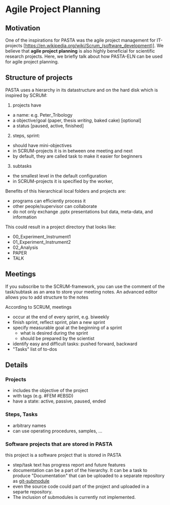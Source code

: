 # Agile Project Planning

## Motivation
One of the inspirations for PASTA was the agile project management for IT-projects [https://en.wikipedia.org/wiki/Scrum_(software_development)]. We believe that **agile project planning** is also highly beneficial for scientific research projects. Here, we briefly talk about how PASTA-ELN can be used for agile project planning.

## Structure of projects
PASTA uses a hierarchy in its datastructure and on the hard disk which is inspired by SCRUM:
1. projects have
  - a name: e.g. Peter_Tribology
  - a objective/goal (paper, thesis *writing*, baked cake) [optional]
  - a status [paused, active, finished]
2. steps, sprint:
  - should have mini-objectives
  - in SCRUM-projects it is in between one meeting and next
  - by default, they are called task to make it easier for beginners
3. subtasks
  - the smallest level in the default configuration
  - in SCRUM-projects it is specified by the worker,

Benefits of this hierarchical local folders and projects are:
  - programs can efficiently process it
  - other people/supervisor can collaborate
  - do not only exchange .pptx presentations but data, meta-data, and information

This could result in a project directory that looks like:
- 00\_Experiment_Instrument1
- 01\_Experiment_Instrument2
- 02\_Analysis
- PAPER
- TALK


## Meetings
If you subscribe to the SCRUM-framework, you can use the comment of the task/subtask as an area to store your meeting notes. An advanced editor allows you to add structure to the notes

According to SCRUM, meetings
- occur at the end of every sprint, e.g. biweekly
- finish sprint, reflect sprint, plan a new sprint
- specify measurable goal at the beginning of a sprint
  - what is desired during the sprint
  - should be prepared by the scientist
- identify easy and difficult tasks: pushed forward, backward
- "Tasks" list of to-dos

## Details
### Projects
- includes the objective of the project
- with tags (e.g. #FEM #EBSD)
- have a state: active, passive, paused, ended

### Steps, Tasks
- arbitrary names
- can use operating procedures, samples, ...

### Software projects that are stored in PASTA
this project is a software project that is stored in PASTA
- step/task text has progress report and future features
- documentation can be a part of the hierarchy. It can be a task to produce "Documentation" that can be uploaded to a separate repository as [git-submodule](http://git-scm.com/book/en/v2/Git-Tools-Submodules)
- even the source code could part of the project and uploaded in a separte repository.
- The inclusion of submodules is currently not implemented.
